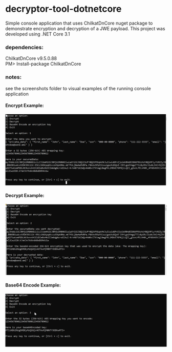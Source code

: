 # decryptor-tool-dotnetcore
Simple console application that uses ChilkatDnCore nuget package to demonstrate encryption and decryption of a JWE payload.  This project was developed using .NET Core 3.1

### dependencies:
ChilkatDnCore v9.5.0.88  
PM> Install-package ChilkatDnCore

### notes:
see the screenshots folder to visual examples of the running console application

#### Encrypt Example:
![Encrypt Example](/Decryptor%20Console%20App/screenshots/encryptingExample.jpg?raw=true "Encrypt Example")

#### Decrypt Example:
![Decrypt Example](/Decryptor%20Console%20App/screenshots/decryptingExample.jpg?raw=true "Decrypt Example")

#### Base64 Encode Example:
![Base64 Encode Example](/Decryptor%20Console%20App/screenshots/encodingExample.jpg?raw=true "Base64 Encode Example")
